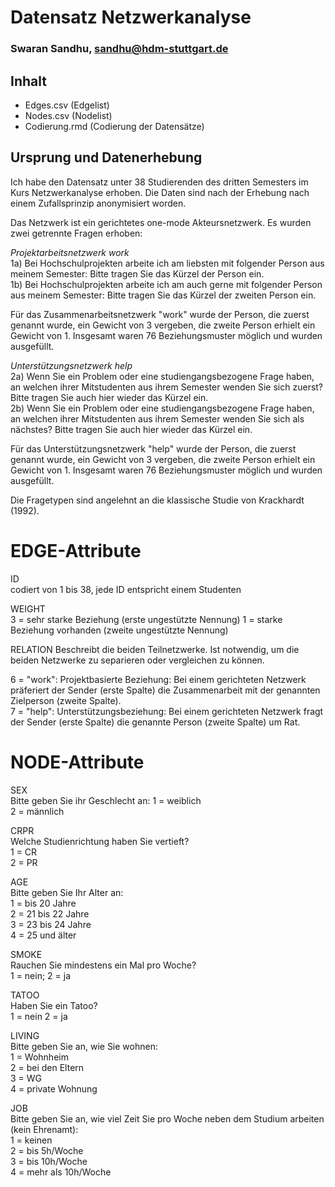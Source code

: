 # Datensatz Netzwerkanalyse #
### Swaran Sandhu, sandhu@hdm-stuttgart.de ###

## Inhalt
- Edges.csv (Edgelist)
- Nodes.csv (Nodelist)
- Codierung.rmd (Codierung der Datensätze)

## Ursprung und Datenerhebung
Ich habe den Datensatz unter 38 Studierenden des dritten Semesters im Kurs Netzwerkanalyse erhoben. Die Daten sind nach der Erhebung nach einem Zufallsprinzip anonymisiert worden.

Das Netzwerk ist ein gerichtetes one-mode Akteursnetzwerk. Es wurden zwei getrennte Fragen erhoben:

*Projektarbeitsnetzwerk work*  
1a) Bei Hochschulprojekten arbeite ich am liebsten mit folgender Person aus meinem Semester: Bitte tragen Sie das Kürzel der Person ein.  
1b) Bei Hochschulprojekten arbeite ich am auch gerne mit folgender Person aus meinem Semester: Bitte tragen Sie das Kürzel der zweiten Person ein.  

Für das Zusammenarbeitsnetzwerk "work" wurde der Person, die zuerst genannt wurde, ein Gewicht von 3 vergeben, die zweite Person erhielt ein Gewicht von 1. Insgesamt waren 76 Beziehungsmuster möglich und wurden ausgefüllt.  

*Unterstützungsnetzwerk help*  
2a) Wenn Sie ein Problem oder eine studiengangsbezogene Frage haben, an welchen ihrer Mitstudenten aus ihrem Semester wenden Sie sich zuerst?  Bitte tragen Sie auch hier wieder das Kürzel ein.  
2b) Wenn Sie ein Problem oder eine studiengangsbezogene Frage haben, an welchen ihrer Mitstudenten aus ihrem Semester wenden Sie sich als nächstes? Bitte tragen Sie auch hier wieder das Kürzel ein.

Für das Unterstützungsnetzwerk "help" wurde der Person, die zuerst genannt wurde, ein Gewicht von 3 vergeben, die zweite Person erhielt ein Gewicht von 1. Insgesamt waren 76 Beziehungsmuster möglich und wurden ausgefüllt.

Die Fragetypen sind angelehnt an die klassische Studie von Krackhardt (1992).

# EDGE-Attribute

ID  
codiert von 1 bis 38, jede ID entspricht einem Studenten

WEIGHT  
3 = sehr starke Beziehung (erste ungestützte Nennung)
1 = starke Beziehung vorhanden (zweite ungestützte Nennung)

RELATION
Beschreibt die beiden Teilnetzwerke. Ist notwendig, um die beiden Netzwerke zu separieren oder vergleichen zu können.

6 = "work": Projektbasierte Beziehung: Bei einem gerichteten Netzwerk präferiert der Sender (erste Spalte) die Zusammenarbeit mit der genannten Zielperson (zweite Spalte).  
7 = "help": Unterstützungsbeziehung: Bei einem gerichteten Netzwerk fragt der Sender (erste Spalte) die genannte Person (zweite Spalte) um Rat.

# NODE-Attribute  
  
SEX  
Bitte geben Sie ihr Geschlecht an:
1 = weiblich  
2 = männlich
  
CRPR  
Welche Studienrichtung haben Sie vertieft?  
1 = CR  
2 = PR

AGE  
Bitte geben Sie Ihr Alter an:  
1 = bis 20 Jahre  
2 = 21 bis 22 Jahre  
3 = 23 bis 24 Jahre  
4 = 25 und älter  

SMOKE  
Rauchen Sie mindestens ein Mal pro Woche?  
1 = nein; 
2 = ja

TATOO  
Haben Sie ein Tatoo?  
1 = nein
2 = ja
  
LIVING  
Bitte geben Sie an, wie Sie wohnen:  
1 = Wohnheim  
2 = bei den Eltern  
3 = WG  
4 = private Wohnung  

JOB  
Bitte geben Sie an, wie viel Zeit Sie pro Woche neben dem Studium arbeiten (kein Ehrenamt):  
1 = keinen    
2 = bis 5h/Woche  
3 = bis 10h/Woche  
4 = mehr als 10h/Woche  

##
